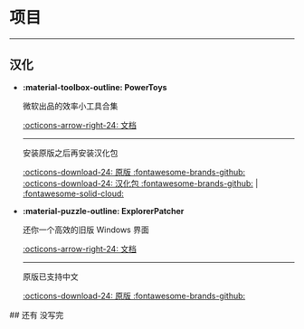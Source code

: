# 项目
 ---
## 汉化
<div class="grid cards" markdown>

-   **:material-toolbox-outline: PowerToys**

    微软出品的效率小工具合集

    [:octicons-arrow-right-24: 文档](PowerToys/index.md)

    ---

    安装原版之后再安装汉化包

    [:octicons-download-24: 原版 :fontawesome-brands-github:](https://github.com/Microsoft/PowerToys/releases "GitHub Releases")
    <span style="margin-right: 20px;"></span>
    [:octicons-download-24: 汉化包 :fontawesome-brands-github:](https://github.com/Zetaloop/PowerToys-CN/releases "GitHub Releases") | [:fontawesome-solid-cloud:](https://zeta.lanzouq.com/b0ny180uh "蓝奏云 密码zeta")

-   **:material-puzzle-outline: ExplorerPatcher** <!-- [md:moved](https://github.com/valinet/ExplorerPatcher-l10n "汉化版不再更新，现在在维护原版的中文翻译") 转移到原版中文 -->

    还你一个高效的旧版 Windows 界面

    [:octicons-arrow-right-24: 文档](ExplorerPatcher/index.md)

    ---

    原版已支持中文

    [:octicons-download-24: 原版 :fontawesome-brands-github:](https://github.com/valinet/ExplorerPatcher/releases "GitHub Releases")

</div>
## 还有
没写完